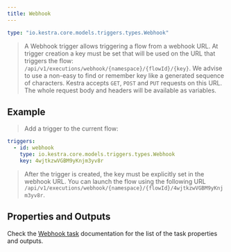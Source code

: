 ```yaml
---
title: Webhook
---
```


```yaml
type: "io.kestra.core.models.triggers.types.Webhook"
```

> A Webhook trigger allows triggering a flow from a webhook URL.
> At trigger creation a key must be set that will be used on the URL that triggers the flow: `/api/v1/executions/webhook/{namespace}/{flowId}/{key}`. We advise to use a non-easy to find or remember key like a generated sequence of characters.
> Kestra accepts `GET`, `POST` and `PUT` requests on this URL.
> The whole request body and headers will be available as variables.

## Example
> Add a trigger to the current flow:
```yaml
triggers:
  - id: webhook
    type: io.kestra.core.models.triggers.types.Webhook
    key: 4wjtkzwVGBM9yKnjm3yv8r
```
> After the trigger is created, the key must be explicitly set in the webhook URL. You can launch the flow using the following URL
 `/api/v1/executions/webhook/{namespace}/{flowId}/4wjtkzwVGBM9yKnjm3yv8r`.

## Properties and Outputs

Check the [Webhook task](../../../plugins/core/triggers/io.kestra.core.models.triggers.types.Webhook.md) documentation for the list of the task properties and outputs.
